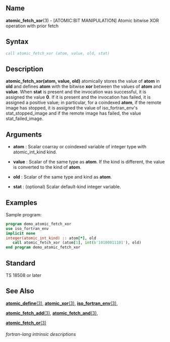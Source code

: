 ## __Name__

__atomic\_fetch\_xor__(3) - \[ATOMIC:BIT MANIPULATION\] Atomic bitwise XOR operation with prior fetch


## __Syntax__
```fortran
call atomic_fetch_xor (atom, value, old, stat)
```
## __Description__

__atomic\_fetch\_xor(atom, value, old)__ atomically stores the value of
__atom__ in __old__ and defines __atom__ with the bitwise __xor__ between the values of
__atom__ and __value__. When __stat__ is present and the invocation was successful,
it is assigned the value __0__. If it is present and the invocation has
failed, it is assigned a positive value; in particular, for a coindexed
__atom__, if the remote image has stopped, it is assigned the value of
iso\_fortran\_env's stat\_stopped\_image and if the remote image has
failed, the value stat\_failed\_image.

## __Arguments__

  - __atom__
    : Scalar coarray or coindexed variable of integer type with
    atomic\_int\_kind kind.

  - __value__
    : Scalar of the same type as __atom__. If the kind is different, the value
    is converted to the kind of __atom__.

  - __old__
    : Scalar of the same type and kind as __atom__.

  - __stat__
    : (optional) Scalar default-kind integer variable.

## __Examples__

Sample program:

```fortran
program demo_atomic_fetch_xor
use iso_fortran_env
implicit none
integer(atomic_int_kind) :: atom[*], old
   call atomic_fetch_xor (atom[1], int(b'10100011101'), old)
end program demo_atomic_fetch_xor
```

## __Standard__

TS 18508 or later

## __See Also__

[__atomic\_define__(3)](ATOMIC_DEFINE),
[__atomic\_xor__(3)](ATOMIC_XOR),
[__iso\_fortran\_env__(3)](),

[__atomic\_fetch\_add__(3)](ATOMIC_FETCH_ADD),
[__atomic\_fetch\_and__(3)](ATOMIC_FETCH_AND),

[__atomic\_fetch\_or__(3)](ATOMIC_FETCH_OR)

###### fortran-lang intrinsic descriptions
